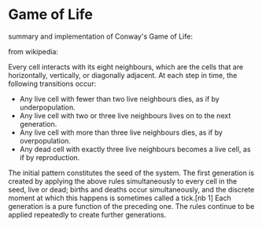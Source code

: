 # Game of Life
summary and implementation of Conway's Game of Life:

from wikipedia: 

Every cell interacts with its eight neighbours, which are the cells that are horizontally, vertically, or diagonally adjacent. At each step in time, the following transitions occur:

+ Any live cell with fewer than two live neighbours dies, as if by underpopulation.
+ Any live cell with two or three live neighbours lives on to the next generation.
+ Any live cell with more than three live neighbours dies, as if by overpopulation.
+ Any dead cell with exactly three live neighbours becomes a live cell, as if by reproduction.

The initial pattern constitutes the seed of the system. The first generation is created by applying the above rules simultaneously to every cell in the seed, live or dead; births and deaths occur simultaneously, and the discrete moment at which this happens is sometimes called a tick.[nb 1] Each generation is a pure function of the preceding one. The rules continue to be applied repeatedly to create further generations.
